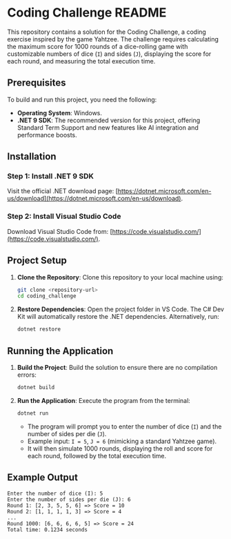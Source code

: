 # Coding Challenge README

This repository contains a solution for the Coding Challenge, a coding exercise inspired by the game Yahtzee. The challenge requires calculating the maximum score for 1000 rounds of a dice-rolling game with customizable numbers of dice (`I`) and sides (`J`), displaying the score for each round, and measuring the total execution time.

## Prerequisites

To build and run this project, you need the following:

- **Operating System**: Windows.
- **.NET 9 SDK**: The recommended version for this project, offering Standard Term Support and new features like AI integration and performance boosts.

## Installation

### Step 1: Install .NET 9 SDK
Visit the official .NET download page: [https://dotnet.microsoft.com/en-us/download](https://dotnet.microsoft.com/en-us/download).
### Step 2: Install Visual Studio Code
Download Visual Studio Code from: [https://code.visualstudio.com/](https://code.visualstudio.com/).

## Project Setup

1. **Clone the Repository**:
   Clone this repository to your local machine using:
   ```bash
   git clone <repository-url>
   cd coding_challenge
   ```

2. **Restore Dependencies**:
   Open the project folder in VS Code. The C# Dev Kit will automatically restore the .NET dependencies. Alternatively, run:
   ```bash
   dotnet restore
   ```

## Running the Application

1. **Build the Project**:
   Build the solution to ensure there are no compilation errors:
   ```bash
   dotnet build
   ```

2. **Run the Application**:
   Execute the program from the terminal:
   ```bash
   dotnet run
   ```
   - The program will prompt you to enter the number of dice (`I`) and the number of sides per die (`J`).
   - Example input: `I = 5`, `J = 6` (mimicking a standard Yahtzee game).
   - It will then simulate 1000 rounds, displaying the roll and score for each round, followed by the total execution time.

## Example Output
```
Enter the number of dice (I): 5
Enter the number of sides per die (J): 6
Round 1: [2, 3, 5, 5, 6] => Score = 10
Round 2: [1, 1, 1, 1, 3] => Score = 4
...
Round 1000: [6, 6, 6, 6, 5] => Score = 24
Total time: 0.1234 seconds
```

